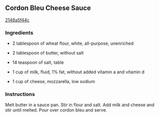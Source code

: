 ## Cordon Bleu Cheese Sauce

[2148a5f44c](http://www.food.com/recipe/cordon-bleu-cheese-sauce-399466)

### Ingredients

 - 2 tablespoon of wheat flour, white, all-purpose, unenriched

 - 2 tablespoon of butter, without salt

 - 14 teaspoon of salt, table

 - 1 cup of milk, fluid, 1% fat, without added vitamin a and vitamin d

 - 1 cup of cheese, mozzarella, low sodium

### Instructions

Melt butter in a sauce pan. Stir in flour and salt. Add milk and cheese and stir until melted. Pour over cordon bleu and serve.